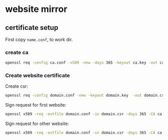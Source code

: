 # website mirror

## certificate setup

First copy `name.conf`, to work dir.

### create ca

```bash
openssl req -config ca.conf -x509 -new -days 365 -keyout ca.key -out ca.pem
```

### Create website certificate

Create csr:

```bash
openssl req -config domain.conf -new -keyout domain.key  -out domain.csr
```

Sign request for first website:

```bash
openssl x509 -req -extfile domain.conf -in domain.csr -days 365 -CA ca.pem -CAkey ca.key -CAcreateserial -out domain.pem
```

Sign request for other website:

```bash
openssl x509 -req -extfile domain.conf -in domain.csr -days 365 -CA ca.pem -CAkey ca.key -CAserial ca.srl -out domain.pem
```
